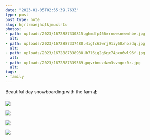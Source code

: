 ```yaml
---
date: "2023-01-05T02:55:39.763Z"
type: post 
post_type: note
slug: hjrlrmaejhqtkjmuxlrtu
photos: 
- path: uploads/2023/1672887330815.ghmdfp466rrnowsnewmhbe.jpg
  alt: 
- path: uploads/2023/1672887337480.4igfc63wrj91iy60xhozdq.jpg
  alt: 
- path: uploads/2023/1672887338938.b7l6ig2g6gc74pxu6wl96f.jpg
  alt: 
- path: uploads/2023/1672887339569.pqvrbnuzdwn3svngoz0z.jpg
  alt: 
tags: 
- family
---
```

Beautiful day snowboarding with the fam 🏂

![](/uploads/2023/1672887330815.ghmdfp466rrnowsnewmhbe.jpg)

![](/uploads/2023/1672887337480.4igfc63wrj91iy60xhozdq.jpg)

![](/uploads/2023/1672887338938.b7l6ig2g6gc74pxu6wl96f.jpg)

![](/uploads/2023/1672887339569.pqvrbnuzdwn3svngoz0z.jpg)
